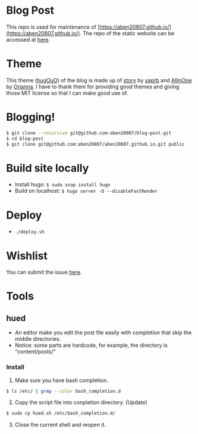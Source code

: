 # Blog Post

This repo is used for maintenance of [https://aben20807.github.io/](https://aben20807.github.io/). The repo of the static website can be accessed at [here](https://github.com/aben20807/aben20807.github.io).

# Theme

This theme ([hugOuO](https://github.com/aben20807/hugOuO)) of the blog is made up of [story](https://github.com/xaprb/story) by [xaprb](https://github.com/xaprb) and [AllinOne](https://github.com/orianna-zzo/AllinOne) by [Orianna](https://github.com/orianna-zzo).
I have to thank them for providing good themes and giving those MIT license so that I can make good use of.

# Blogging!

```bash
$ git clone --recursive git@github.com:aben20807/blog-post.git
$ cd blog-post
$ git clone git@github.com:aben20807/aben20807.github.io.git public
```

# Build site locally

+ Install hugo: `$ sudo snap install hugo`
+ Build on localhost: `$ hugo server -D --disableFastRender`

# Deploy

+ `./deploy.sh`

# Wishlist

You can submit the issue [here](https://github.com/aben20807/blog-post/issues).

# Tools

## hued

+ An editor make you edit the post file easily with completion that skip the middle directories.
+ Notice: some parts are hardcode, for example, the directory is "content/posts/"

### Install

1. Make sure you have bash completion.
```bash
$ ls /etc/ | grep --color bash_completion.d
```
2. Copy the script file into conpletion directory. (Update)
```bash
$ sudo cp hued.sh /etc/bash_completion.d/
```
3. Close the current shell and reopen it.
